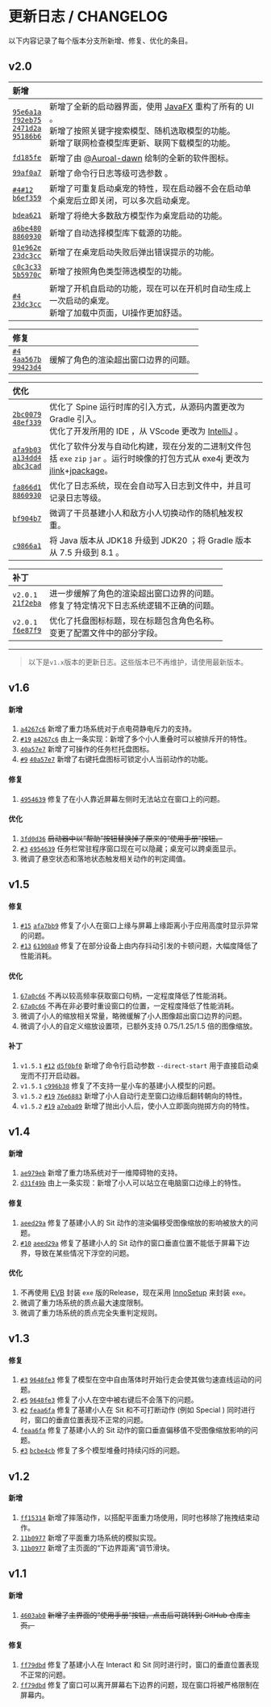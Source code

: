 # 更新日志 / CHANGELOG

以下内容记录了每个版本分支所新增、修复、优化的条目。

## v2.0
| **新增**                                                                                                                                                                                                                                                                                                                                                                                                                                                                    |                                                                                                               |
|:--------------------------------------------------------------------------------------------------------------------------------------------------------------------------------------------------------------------------------------------------------------------------------------------------------------------------------------------------------------------------------------------------------------------------------------------------------------------------|:--------------------------------------------------------------------------------------------------------------|
| [`95e6a1a`](https://github.com/isHarryh/Ark-Pets/commit/95e6a1ace8d047ac51314e7d5572ce4169fa9f84)<br>[`f92eb75`](https://github.com/isHarryh/Ark-Pets/commit/f92eb7510d20ed7400645b930642da8dbad0e5b2)<br>[`2471d2a`](https://github.com/isHarryh/Ark-Pets/commit/2471d2ad236087c60df2bca722d29c7105781144)<br>[`95186b6`](https://github.com/isHarryh/Ark-Pets/commit/95186b6f92ab69bbe2376a159af3acb0b865fcaa)<br>                                                      | 新增了全新的启动器界面，使用 [JavaFX](https://openjfx.io) 重构了所有的 UI 。<br>新增了按照关键字搜索模型、随机选取模型的功能。<br>新增了联网检查模型库更新、联网下载模型的功能。 |
| [`fd185fe`](https://github.com/isHarryh/Ark-Pets/commit/fd185fe612749d05c2eacfa8b8e285d44c8badfa)<br>                                                                                                                                                                                                                                                                                                                                                                     | 新增了由 [@Auroal-dawn](https://github.com/bicaoluoshuang) 绘制的全新的软件图标。                                            |
| [`99af0a7`](https://github.com/isHarryh/Ark-Pets/commit/99af0a75968a922cc26f76ec9aab218f28f8a708)<br>                                                                                                                                                                                                                                                                                                                                                                     | 新增了命令行日志等级可选参数 。                                                                                              |
| [`#4`](https://github.com/isHarryh/Ark-Pets/issues/4)[`#12`](https://github.com/isHarryh/Ark-Pets/issues/12)<br>[`b6ef359`](https://github.com/isHarryh/Ark-Pets/commit/b6ef359dcae258cea9fab2fd9bac3fd199bc3ef6)<br>                                                                                                                                                                                                                                                     | 新增了可重复启动桌宠的特性，现在启动器不会在启动单个桌宠后立即关闭，可以多次启动桌宠。                                                                   |
| [`bdea621`](https://github.com/isHarryh/Ark-Pets/commit/bdea6210a6aadd128b24f1fe5e04200252d3710e)<br>                                                                                                                                                                                                                                                                                                                                                                     | 新增了将绝大多数敌方模型作为桌宠启动的功能。                                                                                        |
| [`a6be480`](https://github.com/isHarryh/Ark-Pets/commit/a6be4807aa52e72c49153573d37a59bbc45dc9a7)<br>[`8860930`](https://github.com/isHarryh/Ark-Pets/commit/88609305cfd61672238896b7ede87ee7377873b9)<br>                                                                                                                                                                                                                                                                | 新增了自动选择模型库下载源的功能。                                                                                             |
| [`01e962e`](https://github.com/isHarryh/Ark-Pets/commit/01e962e3ec308ffb46ea67bfff71141f4353b4a9)<br>[`23dc3cc`](https://github.com/isHarryh/Ark-Pets/commit/23dc3ccdcde933af8436ccbe82756d39e50a15a3)<br>                                                                                                                                                                                                                                                                | 新增了在桌宠启动失败后弹出错误提示的功能。                                                                                         |
| [`c0c3c33`](https://github.com/isHarryh/Ark-Pets/commit/c0c3c33cd32752e5767e329ddb478777fd79bbb9)<br>[`5b5970c`](https://github.com/isHarryh/Ark-Pets/commit/5b5970c3094973f0a023d1d5f434c6e0e83a698d)<br>                                                                                                                                                                                                                                                                | 新增了按照角色类型筛选模型的功能。                                                                                             |
| [`#4`](https://github.com/isHarryh/Ark-Pets/issues/4)<br>[`23dc3cc`](https://github.com/isHarryh/Ark-Pets/commit/23dc3ccdcde933af8436ccbe82756d39e50a15a3)<br>                                                                                                                                                                                                                                                                                                            | 新增了开机自启动的功能，现在可以在开机时自动生成上一次启动的桌宠。<br>新增了加载中页面，UI操作更加舒适。                                                       |

| **修复**                                                                                                                                                                                                                                                              |                    |
|:--------------------------------------------------------------------------------------------------------------------------------------------------------------------------------------------------------------------------------------------------------------------|:-------------------|
| [`#4`](https://github.com/isHarryh/Ark-Pets/issues/4)<br>[`4aa567b`](https://github.com/isHarryh/Ark-Pets/commit/4aa567ba9695db9f2904c46e3eea4f8cc65531c6)<br>[`99423d4`](https://github.com/isHarryh/Ark-Pets/commit/99423d46b1037a4e13578ffee30f1d3b8f9cf56d)<br> | 缓解了角色的渲染超出窗口边界的问题。 |

| **优化**                                                                                                                                                                                                                                                                                                          |                                                                                                                                                                                                                                      |
|:----------------------------------------------------------------------------------------------------------------------------------------------------------------------------------------------------------------------------------------------------------------------------------------------------------------|:-------------------------------------------------------------------------------------------------------------------------------------------------------------------------------------------------------------------------------------|
| [`2bc0079`](https://github.com/isHarryh/Ark-Pets/commit/2bc0079b922684b1d4850f9211225dcf803e555c)<br>[`48ef339`](https://github.com/isHarryh/Ark-Pets/commit/48ef339dd78711e208ded8c5148569d8b89690b1)<br>                                                                                                      | 优化了 Spine 运行时库的引入方式，从源码内置更改为 Gradle 引入。<br>优化了开发所用的 IDE ，从 VScode 更改为 [IntelliJ](https://www.jetbrains.com/idea) 。                                                                                                                   |
| [`afa9b03`](https://github.com/isHarryh/Ark-Pets/commit/afa9b0311eecc5938cf25b1bdd1143c18a8bb5af)<br>[`a134dd4`](https://github.com/isHarryh/Ark-Pets/commit/a134dd4b15862fa83fceeda93c3528e1303356c5)<br>[`abc3cad`](https://github.com/isHarryh/Ark-Pets/commit/abc3cadf5374e5a656715cbccf1c1bb704ef8df0)<br> | 优化了软件分发与自动化构建，现在分发的二进制文件包括 `exe` `zip` `jar` 。运行时映像的打包方式从 exe4j 更改为 [jlink](https://docs.oracle.com/en/java/javase/18/docs/specs/man/jlink.html)+[jpackage](https://docs.oracle.com/en/java/javase/18/docs/specs/man/jpackage.html)。 |
| [`fa866d1`](https://github.com/isHarryh/Ark-Pets/commit/fa866d11911c10072ecd733828778efbbfc7024a)<br>[`8860930`](https://github.com/isHarryh/Ark-Pets/commit/88609305cfd61672238896b7ede87ee7377873b9)<br>                                                                                                      | 优化了日志系统，现在会自动写入日志到文件中，并且可记录日志等级。                                                                                                                                                                                                     |
| [`bf904b7`](https://github.com/isHarryh/Ark-Pets/commit/bf904b7614c3005d68dd746dcbb4c0c461cbd938)<br>                                                                                                                                                                                                           | 微调了干员基建小人和敌方小人切换动作的随机触发权重。                                                                                                                                                                                                           |
| [`c9866a1`](https://github.com/isHarryh/Ark-Pets/commit/c9866a16b7ea95b63a44c1d1fc41fce72e81ff27)<br>                                                                                                                                                                                                           | 将 Java 版本从 JDK18 升级到 JDK20 ；将 Gradle 版本从 7.5 升级到 8.1 。                                                                                                                                                                               |

| **补丁**                                                                                                            |                                                |
|:------------------------------------------------------------------------------------------------------------------|:-----------------------------------------------|
| `v2.0.1`<br>[`21f2eba`](https://github.com/isHarryh/Ark-Pets/commit/21f2eba1a775816aae4bcf44a9cbc35d68c8f35e)<br> | 进一步缓解了角色的渲染超出窗口边界的问题。<br>修复了特定情况下日志系统逻辑不正确的问题。 |
| `v2.0.1`<br>[`f6e87f9`](https://github.com/isHarryh/Ark-Pets/commit/f6e87f9231664d040f51051ad5eaafc8ace82297)<br> | 优化了托盘图标标题，现在标题包含角色名称。<br>变更了配置文件中的部分字段。        |

-----
> 以下是`v1.x`版本的更新日志。这些版本已不再维护，请使用最新版本。

## v1.6
#### 新增
1. [`a4267c6`](https://github.com/isHarryh/Ark-Pets/commit/a4267c68ddca1bf1cf994e2748d0986ef38a2140) 新增了重力场系统对于点电荷静电斥力的支持。
2. [`#19`](https://github.com/isHarryh/Ark-Pets/issues/19) [`a4267c6`](https://github.com/isHarryh/Ark-Pets/commit/a4267c68ddca1bf1cf994e2748d0986ef38a2140) 由上一条实现：新增了多个小人重叠时可以被排斥开的特性。
3. [`40a57e7`](https://github.com/isHarryh/Ark-Pets/commit/40a57e7f279bfce96d2e6b651bc0b9ba5c0104bf) 新增了可操作的任务栏托盘图标。
4. [`#9`](https://github.com/isHarryh/Ark-Pets/issues/9) [`40a57e7`](https://github.com/isHarryh/Ark-Pets/commit/40a57e7f279bfce96d2e6b651bc0b9ba5c0104bf) 新增了右键托盘图标可锁定小人当前动作的功能。

#### 修复
1. [`4954639`](https://github.com/isHarryh/Ark-Pets/commit/4954639d623608dfd0443790e786176d57ff2212) 修复了在小人靠近屏幕左侧时无法站立在窗口上的问题。

#### 优化
1. [`3fd0d36`](https://github.com/isHarryh/Ark-Pets/commit/3fd0d36f0be38fa31563aebf7ef2303c4e917f42) ~~启动器中以“帮助”按钮替换掉了原来的“使用手册”按钮。~~
2. [`#3`](https://github.com/isHarryh/Ark-Pets/issues/3) [`4954639`](https://github.com/isHarryh/Ark-Pets/commit/4954639d623608dfd0443790e786176d57ff2212) 任务栏常驻程序窗口现在可以隐藏；桌宠可以跨桌面显示。
3. 微调了悬空状态和落地状态触发相关动作的判定阈值。

## v1.5
#### 修复
1. [`#15`](https://github.com/isHarryh/Ark-Pets/issues/15) [`afa7bb9`](https://github.com/isHarryh/Ark-Pets/commit/afa7bb94cd46c1d51725f4bb58b7ac462d729bdc) 修复了小人在窗口上缘与屏幕上缘距离小于应用高度时显示异常的问题。
2. [`#13`](https://github.com/isHarryh/Ark-Pets/issues/13) [`61908a0`](https://github.com/isHarryh/Ark-Pets/commit/61908a0023980a7ff6affee3b8814a77c92585cf) 修复了在部分设备上由内存抖动引发的卡顿问题，大幅度降低了性能消耗。

#### 优化
1. [`67a0c66`](https://github.com/isHarryh/Ark-Pets/commit/67a0c66b9ec0f713d581d5062e9c0098226b39d0) 不再以较高频率获取窗口句柄，一定程度降低了性能消耗。
2. [`67a0c66`](https://github.com/isHarryh/Ark-Pets/commit/67a0c66b9ec0f713d581d5062e9c0098226b39d0) 不再在非必要时重设窗口的位置，一定程度降低了性能消耗。
3. 微调了小人的缩放相关常量，略微缓解了小人图像超出窗口边界的问题。
4. 微调了小人的自定义缩放设置项，已额外支持 0.75/1.25/1.5 倍的图像缩放。

#### 补丁
1. `v1.5.1` [`#12`](https://github.com/isHarryh/Ark-Pets/issues/12) [`d5f0bf0`](https://github.com/isHarryh/Ark-Pets/commit/d5f0bf0bae3f1589de5f71aeeb0b5aad82a234b0) 新增了命令行启动参数 `--direct-start` 用于直接启动桌宠而不打开启动器。
2. `v1.5.1` [`c996b38`](https://github.com/isHarryh/Ark-Pets/commit/c996b383e4fddda0acf2362774ec0ecc2a1cb8a6) 修复了不支持一星小车的基建小人模型的问题。
3. `v1.5.2` [`#19`](https://github.com/isHarryh/Ark-Pets/issues/19) [`76e6883`](https://github.com/isHarryh/Ark-Pets/commit/76e68832d6987ef2cb4fd65ad28dc754ef5e4b56) 新增了小人自动行走至窗口边缘后翻转朝向的特性。
4. `v1.5.2` [`#19`](https://github.com/isHarryh/Ark-Pets/issues/19) [`a7eba09`](https://github.com/isHarryh/Ark-Pets/commit/a7eba09b35b320ec24816eccf5d4413e175cc6ba) 新增了抛出小人后，使小人立即面向抛掷方向的特性。

## v1.4
#### 新增
1. [`ae979eb`](https://github.com/isHarryh/Ark-Pets/commit/ae979eb0031b401bc52d44c0d396f12eeba4a64d) 新增了重力场系统对于一维障碍物的支持。
2. [`d31f49b`](https://github.com/isHarryh/Ark-Pets/commit/d31f49bf116b836bac6b9d1a2db83f72c216e31a) 由上一条实现：新增了小人可以站立在电脑窗口边缘上的特性。

#### 修复
1. [`aeed29a`](https://github.com/isHarryh/Ark-Pets/commit/aeed29a9bf25db445ef15801a83172e1b84d1ccd) 修复了基建小人的 Sit 动作的渲染偏移受图像缩放的影响被放大的问题。
2. [`#10`](https://github.com/isHarryh/Ark-Pets/issues/10) [`aeed29a`](https://github.com/isHarryh/Ark-Pets/commit/aeed29a9bf25db445ef15801a83172e1b84d1ccd) 修复了基建小人的 Sit 动作的窗口垂直位置不能低于屏幕下边界，导致在某些情况下浮空的问题。

#### 优化
1. 不再使用 [EVB](https://lifeinhex.com/tag/enigma-virtual-box) 封装 `exe` 版的Release，现在采用 [InnoSetup](https://jrsoftware.org/isinfo.php) 来封装 `exe`。
2. 微调了重力场系统的质点最大速度限制。
3. 微调了重力场系统的质点完全失重判定规则。

## v1.3
#### 修复
1. [`#3`](https://github.com/isHarryh/Ark-Pets/issues/3) [`9648fe3`](https://github.com/isHarryh/Ark-Pets/commit/9648fe3089bb7b11b7693e2f61eed54a598b2023) 修复了模型在空中自由落体时开始行走会使其做匀速直线运动的问题。
2. [`#5`](https://github.com/isHarryh/Ark-Pets/issues/5) [`9648fe3`](https://github.com/isHarryh/Ark-Pets/commit/9648fe3089bb7b11b7693e2f61eed54a598b2023) 修复了小人在空中被右键后不会落下的问题。
3. [`#2`](https://github.com/isHarryh/Ark-Pets/issues/2) [`feaa6fa`](https://github.com/isHarryh/Ark-Pets/commit/feaa6fa5ffad183d1bb14f6b8057a6c5e2ba31c6) 修复了基建小人在 Sit 和不可打断动作 (例如 Special ) 同时进行时，窗口的垂直位置表现不正常的问题。
4. [`feaa6fa`](https://github.com/isHarryh/Ark-Pets/commit/feaa6fa5ffad183d1bb14f6b8057a6c5e2ba31c6) 修复了基建小人的 Sit 动作的窗口垂直偏移值不受图像缩放影响的问题。
5. [`#3`](https://github.com/isHarryh/Ark-Pets/issues/3) [`bcbe4cb`](https://github.com/isHarryh/Ark-Pets/commit/bcbe4cbea63406ec15c74cd80e7dbaf7cf9ec0f0) 修复了多个模型堆叠时持续闪烁的问题。

## v1.2
#### 新增
1. [`ff15314`](https://github.com/isHarryh/Ark-Pets/commit/ff15314933cb17eab210475f326943911f5b3258) 新增了摔落动作，以搭配平面重力场使用，同时也移除了拖拽结束动作。
2. [`11b0977`](https://github.com/isHarryh/Ark-Pets/commit/11b09770582d7e36548021ec844983627db2f163) 新增了平面重力场系统的模拟实现。
3. [`11b0977`](https://github.com/isHarryh/Ark-Pets/commit/11b09770582d7e36548021ec844983627db2f163) 新增了主页面的“下边界距离”调节滑块。

## v1.1
#### 新增
1. [`4603ab0`](https://github.com/isHarryh/Ark-Pets/commit/4603ab020d62f13592e36d771f8525721656970c) ~~新增了主界面的“使用手册”按钮，点击后可跳转到 GitHub 仓库主页。~~

#### 修复
1. [`ff79dbd`](https://github.com/isHarryh/Ark-Pets/commit/ff79dbdaa19e4e9abbadf23fec4e9d43e421bf6f) 修复了基建小人在 Interact 和 Sit 同时进行时，窗口的垂直位置表现不正常的问题。
2. [`ff79dbd`](https://github.com/isHarryh/Ark-Pets/commit/ff79dbdaa19e4e9abbadf23fec4e9d43e421bf6f) 修复了窗口可以离开屏幕右下边界的问题，现在窗口将被严格限制在屏幕内。
